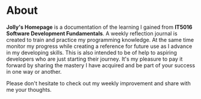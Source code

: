 # About
**Jolly's Homepage** is a documentation of the learning I gained from **IT5016 Software Development Fundamentals**. A weekly reflection journal is created to train and practice my programming knowledge.  At the same time monitor my progress while creating a reference for future use as I advance in my developing skills.  This is also intended to be of help to aspiring developers who are just starting their journey.  It's my pleasure to pay it forward by sharing the mastery I have acquired and be part of your success in one way or another.

Please don't hesitate to check out my weekly improvement and share with me your thoughts.
